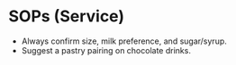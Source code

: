 # SOPs (Service)
- Always confirm size, milk preference, and sugar/syrup.
- Suggest a pastry pairing on chocolate drinks.
